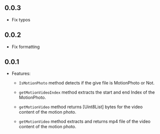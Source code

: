 ## 0.0.3
- Fix typos

## 0.0.2
- Fix formatting

## 0.0.1

* Features: 
    - `IsMotionPhoto` method detects if the give file is MotionPhoto or Not.

    - `getMotionVideoIndex` method extracts the start and end Index of the MotionPhoto.

    - `getMotionVideo` method returns [Uint8List] bytes for the video content of the motion photo.

    - `getMotionVideo` method extracts and returns mp4 file of the video content of the motion photo.

